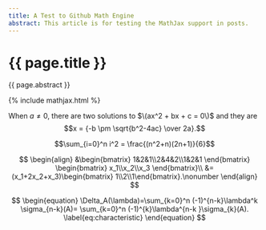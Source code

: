 ```yaml
---
title: A Test to Github Math Engine
abstract: This article is for testing the MathJax support in posts.
---
```


# {{ page.title }}

{{ page.abstract }}

{% include mathjax.html %}

When $a \ne 0$, there are two solutions to $\(ax^2 + bx + c = 0\)$ and they are
$$x = {-b \pm \sqrt{b^2-4ac} \over 2a}.$$

$$\sum_{i=0}^n i^2 = \frac{(n^2+n)(2n+1)}{6}$$

$$
\begin{align}
&\begin{bmatrix}
1&2&1\\2&4&2\\1&2&1
\end{bmatrix}
\begin{bmatrix}
x_1\\x_2\\x_3
\end{bmatrix}\\
&=(x_1+2x_2+x_3)\begin{bmatrix}
1\\2\\1\end{bmatrix}.\nonumber
\end{align}
$$

$$
\begin{equation}
\Delta_A(\lambda)=\sum_{k=0}^n (-1)^{n-k}\lambda^k \sigma_{n-k}(A)=
\sum_{k=0}^n (-1)^{k}\lambda^{n-k }\sigma_{k}(A). \label{eq:characteristic}
\end{equation}
$$
